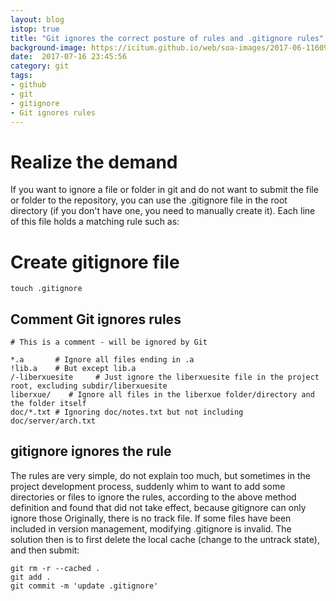 ```yaml
---
layout: blog
istop: true
title: "Git ignores the correct posture of rules and .gitignore rules"
background-image: https://icitum.github.io/web/soa-images/2017-06-116099051.jpg
date:  2017-07-16 23:45:56
category: git
tags:
- github
- git
- gitignore
- Git ignores rules
---
```


# Realize the demand
If you want to ignore a file or folder in git and do not want to submit the file or folder to the repository, you can use the .gitignore file in the root directory (if you don't have one, you need to manually create it). Each line of this file holds a matching rule such as:

# Create gitignore file

```
touch .gitignore
```
## Comment Git ignores rules
```
# This is a comment - will be ignored by Git
 
*.a       # Ignore all files ending in .a
!lib.a    # But except lib.a
/-liberxuesite     # Just ignore the liberxuesite file in the project root, excluding subdir/liberxuesite
liberxue/    # Ignore all files in the liberxue folder/directory and the folder itself
doc/*.txt # Ignoring doc/notes.txt but not including doc/server/arch.txt
```
## gitignore ignores the rule

The rules are very simple, do not explain too much, but sometimes in the project development process, suddenly whim to want to add some directories or files to ignore the rules, according to the above method definition and found that did not take effect, because gitignore can only ignore those Originally, there is no track file. If some files have been included in version management, modifying .gitignore is invalid. The solution then is to first delete the local cache (change to the untrack state), and then submit:

```
git rm -r --cached .
git add .
git commit -m 'update .gitignore'

```